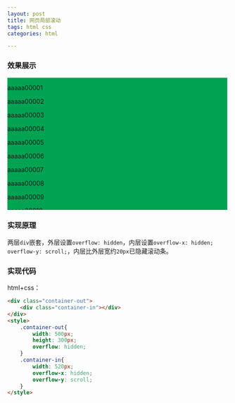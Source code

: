 ```yaml
---
layout: post
title: 网页局部滚动
tags: html css
categories: html

---
```



### 效果展示
<div class="scroll-container-out">
    <div class="scroll-container-in">
        <p class="scroll-content">aaaaa00001</p>
        <p class="scroll-content">aaaaa00002</p>
        <p class="scroll-content">aaaaa00003</p>
        <p class="scroll-content">aaaaa00004</p>
        <p class="scroll-content">aaaaa00005</p>
        <p class="scroll-content">aaaaa00006</p>
        <p class="scroll-content">aaaaa00007</p>
        <p class="scroll-content">aaaaa00008</p>
        <p class="scroll-content">aaaaa00009</p>
        <p class="scroll-content">aaaaa00010</p>
        <p class="scroll-content">aaaaa00011</p>
        <p class="scroll-content">aaaaa00012</p>
        <p class="scroll-content">aaaaa00013</p>
        <p class="scroll-content">aaaaa00014</p>
        <p class="scroll-content">aaaaa00015</p>
        <p class="scroll-content">aaaaa00016</p>
        <p class="scroll-content">aaaaa00017</p>
        <p class="scroll-content">aaaaa00018</p>
        <p class="scroll-content">aaaaa00019</p>
        <p class="scroll-content">aaaaa00020</p>
    </div>
</div>
<style>
    .scroll-container-out{
        width: 500px;
        height: 300px;
        overflow: hidden;
    }
    .scroll-container-in{
        width: 520px;
        overflow-x: hidden;
        overflow-y: scroll;
        background-color: #01a252;
    }
</style>


### 实现原理

两层`div`嵌套，外层设置`overflow: hidden`，内层设置`overflow-x: hidden; overflow-y: scroll;`，内层比外层宽约`20px`已隐藏滚动条。


### 实现代码

html+css：
```html
<div class="container-out">
    <div class="container-in"></div>
</div>
<style>
    .container-out{
        width: 500px;
        height: 300px;
        overflow: hidden;
    }
    .container-in{
        width: 520px;
        overflow-x: hidden;
        overflow-y: scroll;
    }
</style>
```